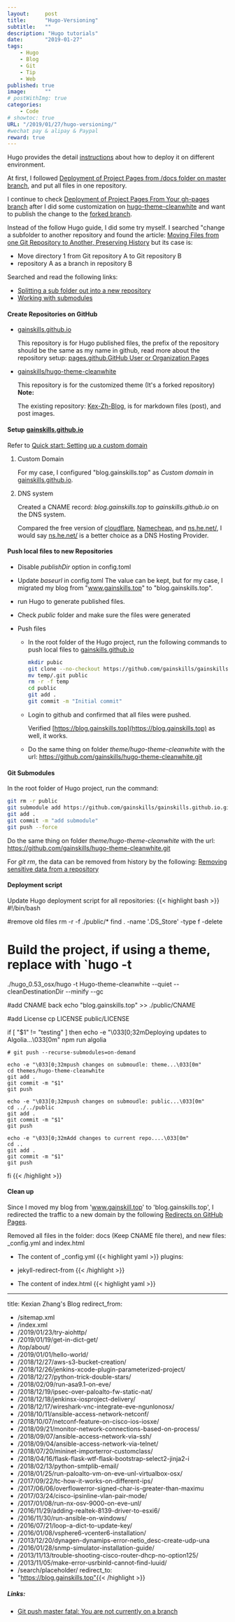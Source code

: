 ```yaml
---
layout:     post
title:      "Hugo-Versioning"
subtitle:   ""
description: "Hugo tutorials"
date:       "2019-01-27"
tags:
    - Hugo
    - Blog
    - Git
    - Tip
    - Web
published: true
image:      ""
# postWithImg: true
categories:
    - Code
# showtoc: true
URL: "/2019/01/27/hugo-versioning/"
#wechat pay & alipay & Paypal
reward: true
---
```

Hugo provides the detail [instructions](https://gohugo.io/hosting-and-deployment/) about how to deploy it on different environment.

At first, I followed [Deployment of Project Pages from /docs folder on master branch](https://gohugo.io/hosting-and-deployment/hosting-on-github/#deployment-of-project-pages-from-docs-folder-on-master-branch), and put all files in one repository.

I continue to check [Deployment of Project Pages From Your gh-pages branch](https://gohugo.io/hosting-and-deployment/hosting-on-github/#deployment-of-project-pages-from-your-gh-pages-branch) after I did some customization on [hugo-theme-cleanwhite](https://themes.gohugo.io/hugo-theme-cleanwhite/) and want to publish the change to the [forked branch](https://github.com/gainskills/hugo-theme-cleanwhite).

Instead of the follow Hugo guide, I did some try myself. I searched "change a subfolder to another repository and found the article: [Moving Files from one Git Repository to Another, Preserving History](http://gbayer.com/development/moving-files-from-one-git-repository-to-another-preserving-history/) but its case is:

- Move directory 1 from Git repository A to Git repository B
- repository A as a branch in repository B

Searched and read the following links:

- [Splitting a sub folder out into a new repository](https://help.github.com/articles/splitting-a-subfolder-out-into-a-new-repository/)
- [Working with submodules](https://github.blog/2016-02-01-working-with-submodules/)

#### Create Repositories on GitHub

- [gainskills.github.io](https://github.com/gainskills/gainskills.github.io)

    This repository is for Hugo published files, the prefix of the repository should be the same as my name in github, read more about the repository setup: [pages.github](https://pages.github.com/),[GitHub User or Organization Pages
](https://gohugo.io/hosting-and-deployment/hosting-on-github/#github-user-or-organization-pages)
- [gainskills/hugo-theme-cleanwhite](https://github.com/gainskills/hugo-theme-cleanwhite)

    This repository is for the customized theme (It's a forked repository)
    <br>
    **Note:**

    The existing repository: [Kex-Zh-Blog](https://github.com/gainskills/Kex-Zh-Blog), is for markdown files (post), and post images.

#### Setup [gainskills.github.io](https://github.com/gainskills/gainskills.github.io)

Refer to [Quick start: Setting up a custom domain](https://help.github.com/articles/quick-start-setting-up-a-custom-domain/)

1. Custom Domain

    For my case, I configured "blog.gainskills.top" as *Custom domain* in [gainskills.github.io](https://github.com/gainskills/gainskills.github.io).

2. DNS system

    Created a CNAME record: *blog.gainskills.top* to _gainskills.github.io_ on the DNS system.

    Compared the free version of [cloudflare](https://cloudflare.com), [Namecheap](https://www.namecheap.com/domains/freedns/), and [ns.he.net/](https://dns.he.net/), I would say [ns.he.net/](https://dns.he.net/) is a better choice as a DNS Hosting Provider.

#### Push local files to new Repositories

- Disable _publishDir_ option in config.toml
- Update _baseurl_ in config.toml
    The value can be kept, but for my case, I migrated my blog from "www.gainskills.top" to "blog.gainskills.top".
- run Hugo to generate published files.
- Check _public_ folder and make sure the files were generated
- Push files

    - In the root folder of the Hugo project, run the following commands to push local files to [gainskills.github.io](https://github.com/gainskills/gainskills.github.io)

        ~~~bash
        mkdir pubic
        git clone --no-checkout https://github.com/gainskills/gainskills.github.io.git  temp
        mv temp/.git public
        rm -r -f temp
        cd public
        git add .
        git commit -m "Initial commit"
        ~~~
    - Login to github and confirmed that all files were pushed.

        Verified [https://blog.gainskills.top](https://blog.gainskills.top) as well, it works.

    - Do the same thing on folder _theme/hugo-theme-cleanwhite_ with the url: https://github.com/gainskills/hugo-theme-cleanwhite.git

#### Git Submodules

In the root folder of Hugo project, run the command:
~~~bash
git rm -r public
git submodule add https://github.com/gainskills/gainskills.github.io.git public/
git add .
git commit -m "add submodule"
git push --force
~~~

Do the same thing on folder _theme/hugo-theme-cleanwhite_ with the url: https://github.com/gainskills/hugo-theme-cleanwhite.git

For _git rm_, the data can be removed from history by the following: [Removing sensitive data from a repository](https://help.github.com/articles/removing-sensitive-data-from-a-repository/)

#### Deployment script

Update Hugo deployment script for all repositories:
{{< highlight bash >}}
#!/bin/bash

#remove old files
rm -r -f ./public/*
find . -name '.DS_Store' -type f -delete

# Build the project, if using a theme, replace with `hugo -t <YOURTHEME>
./hugo_0.53_osx/hugo -t Hugo-theme-cleanwhite --quiet --cleanDestinationDir --minify --gc

#add CNAME back
echo "blog.gainskills.top" >> ./public/CNAME

#add License
cp LICENSE public/LICENSE

if [ "$1" != "testing" ]
then
    echo -e "\033[0;32mDeploying updates to Algolia...\033[0m"
    npm run algolia

    # git push --recurse-submodules=on-demand

    echo -e "\033[0;32mpush changes on submoudle: theme...\033[0m"
    cd themes/hugo-theme-cleanwhite
    git add .
    git commit -m "$1"
    git push

    echo -e "\033[0;32mpush changes on submoudle: public...\033[0m"
    cd ../../public
    git add .
    git commit -m "$1"
    git push

    echo -e "\033[0;32mAdd changes to current repo....\033[0m"
    cd ..
    git add .
    git commit -m "$1"
    git push
fi
{{< /highlight >}}

#### Clean up

Since I moved my blog from 'www.gainskill.top' to 'blog.gainskills.top', I redirected the traffic to a new domain by the following [Redirects on GitHub Pages](https://help.github.com/articles/redirects-on-github-pages/).

Removed all files in the folder: docs (Keep CNAME file there), and new files: _config.yml and index.html

- The content of _config.yml
{{< highlight yaml >}}
plugins:
- jekyll-redirect-from {{< /highlight >}}

- The content of index.html
{{< highlight yaml >}}
---
title: Kexian Zhang's Blog
redirect_from:
- /sitemap.xml
- /index.xml
- /2019/01/23/try-aiohttp/
- /2019/01/19/get-in-dict-get/
- /top/about/
- /2019/01/01/hello-world/
- /2018/12/27/aws-s3-bucket-creation/
- /2018/12/26/jenkins-xcode-plugin-parameterized-project/
- /2018/12/27/python-trick-double-stars/
- /2018/02/09/run-asa9.1-on-eve/
- /2018/12/19/ipsec-over-paloalto-fw-static-nat/
- /2018/12/18/jenkinsx-iosproject-delivery/
- /2018/12/17/wireshark-vnc-integrate-eve-ngunlonosx/
- /2018/10/11/ansible-access-network-netconf/
- /2018/10/07/netconf-feature-on-cisco-ios-iosxe/
- /2018/09/21/monitor-network-connections-based-on-process/
- /2018/09/07/ansible-access-network-via-ssh/
- /2018/09/04/ansible-access-network-via-telnet/
- /2018/07/20/mininet-importerror-customclass/
- /2018/04/16/flask-flask-wtf-flask-bootstrap-select2-jinja2-i
- /2018/02/13/python-smtplib-email/
- /2018/01/25/run-paloalto-vm-on-eve-unl-virtualbox-osx/
- /2017/09/22/tc-how-it-works-on-different-ips/
- /2017/06/06/overflowerror-signed-char-is-greater-than-maximu
- /2017/03/24/cisco-ipsinline-vlan-pair-mode/
- /2017/01/08/run-nx-osv-9000-on-eve-unl/
- /2016/11/29/adding-realtek-8139-driver-to-esxi6/
- /2016/11/30/run-ansible-on-windows/
- /2016/07/21/loop-a-dict-to-update-key/
- /2016/01/08/vsphere6-vcenter6-installation/
- /2013/12/20/dynagen-dynamips-error-netio_desc-create-udp-una
- /2016/01/28/snmp-simulator-installation-guide/
- /2013/11/13/trouble-shooting-cisco-router-dhcp-no-option125/
- /2013/11/05/make-error-usrbinld-cannot-find-luuid/
- /search/placeholder/
redirect_to:
- "https://blog.gainskills.top"{{< /highlight >}}

##### Links:

- [Git push master fatal: You are not currently on a branch](https://stackoverflow.com/questions/30471557/git-push-master-fatal-you-are-not-currently-on-a-branch)
